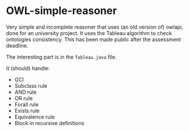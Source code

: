 # OWL-simple-reasoner
Very simple and incomplete reasoner that uses (an old version of) owlapi, done for an university project.
It uses the Tableau algorithm to check ontologies consistency.
This has been made public after the assessment deadline.

The interesting part is in the `Tableau.java` file.

It (should) handle:
- GCI
- Subclass rule
- AND rule
- OR rule
- Forall rule
- Exists rule
- Equivalence rule
- Block in recursive definitions